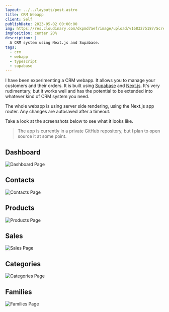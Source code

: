 ```yaml
---
layout: ../../layouts/post.astro
title: CRM Webapp
client: Self
publishDate: 2023-05-02 00:00:00
img: https://res.cloudinary.com/dxpmd7aef/image/upload/v1683275187/Screenshot_2023-05-05_092557_mtfqf9.png
imgPosition: center 20%
description: |
  A CRM system using Next.js and Supabase.
tags:
  - crm
  - webapp
  - typescript
  - supabase
---
```


I have been experimenting a CRM webapp. It allows you to manage your customers and their orders. It is built using [Supabase](https://supabase.io/) and [Next.js](https://nextjs.org/). It's very rudimentary, but it works well and has the potential to be extended into whatever kind of CRM system you need.

The whole webapp is using server side rendering, using the Next.js app router. Any changes are autosaved after a timeout.

Take a look at the screenshots below to see what it looks like.

> The app is currently in a private GitHub repository, but I plan to open source it at some point.

## Dashboard

![Dashboard Page](https://res.cloudinary.com/dxpmd7aef/image/upload/v1683275716/Screenshot_2023-05-05_093432_irymxz.png)

## Contacts

![Contacts Page](https://res.cloudinary.com/dxpmd7aef/image/upload/v1683275187/Screenshot_2023-05-05_092557_mtfqf9.png)

## Products

![Products Page](https://res.cloudinary.com/dxpmd7aef/image/upload/v1683275887/Screenshot_2023-05-05_093758_iwycdr.png)

## Sales

![Sales Page](https://res.cloudinary.com/dxpmd7aef/image/upload/v1683275716/Screenshot_2023-05-05_093448_or3twx.png)

## Categories

![Categories Page](https://res.cloudinary.com/dxpmd7aef/image/upload/v1683276160/Screenshot_2023-05-05_094222_ank2op.png)

## Families

![Families Page](https://res.cloudinary.com/dxpmd7aef/image/upload/v1683276159/Screenshot_2023-05-05_094227_kzap9o.png)

